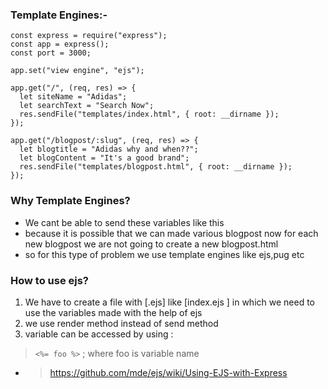 ### Template Engines:-

```
const express = require("express");
const app = express();
const port = 3000;

app.set("view engine", "ejs");

app.get("/", (req, res) => {
  let siteName = "Adidas";
  let searchText = "Search Now";
  res.sendFile("templates/index.html", { root: __dirname });
});

app.get("/blogpost/:slug", (req, res) => {
  let blogtitle = "Adidas why and when??";
  let blogContent = "It's a good brand";
  res.sendFile("templates/blogpost.html", { root: __dirname });
});
```

### Why Template Engines?

- We cant be able to send these variables like this
- because it is possible that we can made various blogpost now for each new blogpost we are not going to create a new blogpost.html
- so for this type of problem we use template engines like ejs,pug etc

### How to use ejs?

1. We have to create a file with [.ejs] like [index.ejs ] in which we need to use the variables made with the help of ejs
2. we use render method instead of send method
3. variable can be accessed by using :

> `<%= foo %>` ; where foo is variable name

- > https://github.com/mde/ejs/wiki/Using-EJS-with-Express
